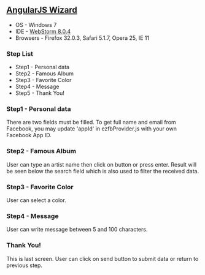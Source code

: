 ## [AngularJS Wizard](http://www.emrahsifoglu.com/demo/angularjs-wizard/) ##

* OS - Windows 7 
* IDE - [WebStorm 8.0.4](https://www.jetbrains.com/webstorm/download/)
* Browsers - Firefox 32.0.3,  Safari 5.1.7, Opera 25, IE 11

### Step List ###

* Step1 -  Personal data
* Step2 -  Famous Album
* Step3 -  Favorite Color
* Step4 -  Message
* Step5 -  Thank You!

### Step1 -  Personal data ###

There are two fields must be filled. To get full name and email from Facebook, you may update 'appId' in ezfbProvider.js with your own Facebook App ID.
 
### Step2 -  Famous Album ###

User can type an artist name then click on button or press enter. Result will be seen below the search field which is also used to filter the received data.

### Step3 -  Favorite Color ###

User can select a color. 

### Step4 -  Message ###

User can write message between 5 and 100 characters.

### Thank You! ###

This is last screen. User can click on send button to submit data or return to previous step.